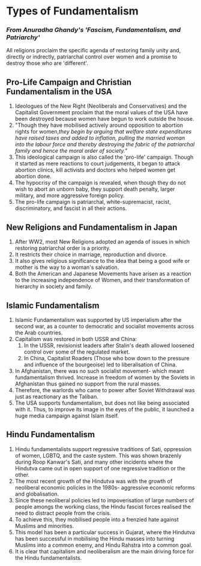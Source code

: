 # Types of Fundamentalism
### *From Anuradha Ghandy's 'Fascism, Fundamentalism, and Patriarchy'*

All religions proclaim the specific agenda of restoring family unity and, directly or indrectly, patriarchal control over women and a promise to destroy those who are 'different'.

## **Pro-Life Campaign and Christian Fundamentalism in the USA**

1. Ideologues of the New Right (Neoliberals and Conservatives) and the Capitalist Government proclaim that the moral values of the USA have been destroyed because women have begun to work outside the house.
2. "Though they have mobilised actively around opposition to abortion rights for women,*they begin by arguing that welfare state expenditures have raised taxes and added to inflation, pulling the married woman into the labour force and thereby destroying the fabric of the patriarchal family and hence the moral order of society."*
3. This ideological campaign is also called the 'pro-life' campaign. Though it started as mere reactions to court judgements, it began to attack abortion clinics, kill activists and doctors who helped women get abortion done.
4. The hypocrisy of the campaign is revealed, when though they do not wish to abort an unborn baby, they support death penalty, larger military, and more aggressive foreign policy. 
5. The pro-life campaign is patriarchal, white-supremacist, racist, discriminatory, and fascist in all their actions.

## **New Religions and Fundamentalism in Japan**

1. After WW2, most New Religions adopted an agenda of issues in which restoring patriarchal order is a priority.
2. It restricts their choice in marriage, reproduction and divorce. 
3. It also gives religious significance to the idea that being a good wife or mother is the way to a woman's salvation.
4. Both the American and Japanese Movements have arisen as a reaction to the increasing independence of Women, and their transformation of hierarchy in society and family.

## **Islamic Fundamentalism** 

1. Islamic Fundamentalism was supported by US imperialism after the second war, as a counter to democratic and socialist movements across the Arab countries.
2. Capitalism was restored in both USSR and China:
    1. In the USSR, revisionist leaders after Stalin's death allowed loosened control over some of the regulated market.
    2. In China, Capitalist Roaders (Those who bow down to the pressure and influence of the bourgeoise) led to liberalisation of China.
3. In Afghanistan, there was no such socialist movement- which meant fundamentalism thrived. Increase in freedom of women by the Soviets in Afghanistan thus gained no support from the rural masses.
4. Therefore, the warlords who came to power after Soviet Withdrawal was just as reactionary as the Taliban.
5. The USA supports fundamentalism, but does not like being associated with it. Thus, to improve its image in the eyes of the public, it launched a huge media campaign against Islam itself.

## **Hindu Fundamentalism**
1. Hindu fundamentalists support regressive traditions of Sati, oppression of women, LGBTQ, and the caste system. This was shown brazenly during Roop Kanwar's Sati, and many other incidents where the Hindutva came out in open support of one regressive tradition or the other.
2. The most recent growth of the Hindutva was with the growth of neoliberal economic policies in the 1980s- aggressive economic reforms and globalisation.
3. Since these neoliberal policies led to impoverisation of large numbers of people amongs the working class, the Hindu fascist forces realised the need to distract people from the crisis. 
4. To achieve this, they mobilised people into a frenzied hate against Muslims and minorities.
5. This model has been a particular success in Gujarat, where the Hindutva has been successful in mobilising the Hindu masses into turning Muslims into a common enemy, and Hindu Rahstra into a common goal. 
7. It is clear that capitalism and neoliberalism are the main driving force for the Hindu fundamentalists.
